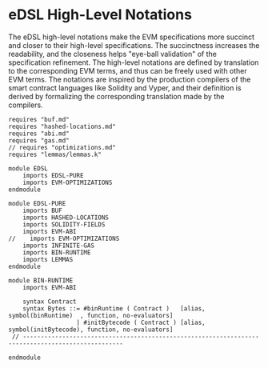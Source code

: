 eDSL High-Level Notations
=========================

The eDSL high-level notations make the EVM specifications more succinct and closer to their high-level specifications.
The succinctness increases the readability, and the closeness helps "eye-ball validation" of the specification refinement.
The high-level notations are defined by translation to the corresponding EVM terms, and thus can be freely used with other EVM terms.
The notations are inspired by the production compilers of the smart contract languages like Solidity and Vyper, and their definition is derived by formalizing the corresponding translation made by the compilers.

```k
requires "buf.md"
requires "hashed-locations.md"
requires "abi.md"
requires "gas.md"
// requires "optimizations.md"
requires "lemmas/lemmas.k"

module EDSL
    imports EDSL-PURE
    imports EVM-OPTIMIZATIONS
endmodule

module EDSL-PURE
    imports BUF
    imports HASHED-LOCATIONS
    imports SOLIDITY-FIELDS
    imports EVM-ABI
//    imports EVM-OPTIMIZATIONS
    imports INFINITE-GAS
    imports BIN-RUNTIME
    imports LEMMAS
endmodule

module BIN-RUNTIME
    imports EVM-ABI

    syntax Contract
    syntax Bytes ::= #binRuntime ( Contract )   [alias, symbol(binRuntime)  , function, no-evaluators]
                   | #initBytecode ( Contract ) [alias, symbol(initBytecode), function, no-evaluators]
 // --------------------------------------------------------------------------------------------------

endmodule
```
